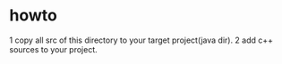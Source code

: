 # howto

1 copy all src of this directory to your target project(java dir).
2 add c++ sources to your project.
